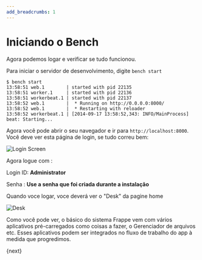```yaml
---
add_breadcrumbs: 1
---
```

# Iniciando o Bench

Agora podemos logar e verificar se tudo funcionou.

Para iniciar o servidor de desenvolvimento, digite `bench start`

	$ bench start
	13:58:51 web.1        | started with pid 22135
	13:58:51 worker.1     | started with pid 22136
	13:58:51 workerbeat.1 | started with pid 22137
	13:58:52 web.1        |  * Running on http://0.0.0.0:8000/
	13:58:52 web.1        |  * Restarting with reloader
	13:58:52 workerbeat.1 | [2014-09-17 13:58:52,343: INFO/MainProcess] beat: Starting...

Agora você pode abrir o seu navegador e ir para `http://localhost:8000`. Você deve ver esta página de login, se tudo correu bem:

<img class="screenshot" alt="Login Screen" src="/docs/assets/img/login.png">

Agora logue com :

Login ID: **Administrator**

Senha : **Use a senha que foi criada durante a instalação**

Quando voce logar, voce deverá ver o "Desk" da pagine home

<img class="screenshot" alt="Desk" src="/docs/assets/img/desk.png">

Como você pode ver, o básico do sistema Frappe vem com vários aplicativos pré-carregados como coisas a fazer, o Gerenciador de arquivos etc. Esses aplicativos podem ser integrados no fluxo de trabalho do app à medida que progredimos.

{next}
